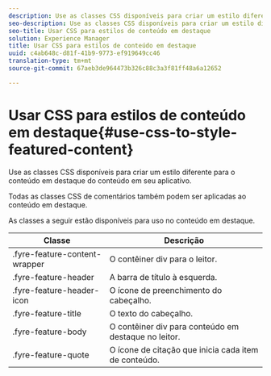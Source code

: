 ```yaml
---
description: Use as classes CSS disponíveis para criar um estilo diferente para o conteúdo em destaque do conteúdo em seu aplicativo.
seo-description: Use as classes CSS disponíveis para criar um estilo diferente para o conteúdo em destaque do conteúdo em seu aplicativo.
seo-title: Usar CSS para estilos de conteúdo em destaque
solution: Experience Manager
title: Usar CSS para estilos de conteúdo em destaque
uuid: c4ab648c-d81f-41b9-9773-ef919649cc46
translation-type: tm+mt
source-git-commit: 67aeb3de964473b326c88c3a3f81ff48a6a12652

---
```



# Usar CSS para estilos de conteúdo em destaque{#use-css-to-style-featured-content}

Use as classes CSS disponíveis para criar um estilo diferente para o conteúdo em destaque do conteúdo em seu aplicativo.

Todas as classes CSS de comentários também podem ser aplicadas ao conteúdo em destaque.

As classes a seguir estão disponíveis para uso no conteúdo em destaque.

| Classe | Descrição |
|---|---|
| .fyre-feature-content-wrapper | O contêiner div para o leitor. |
| .fyre-feature-header | A barra de título à esquerda. |
| .fyre-feature-header-icon | O ícone de preenchimento do cabeçalho. |
| .fyre-feature-title | O texto do cabeçalho. |
| .fyre-feature-body | O contêiner div para conteúdo em destaque no leitor. |
| .fyre-feature-quote | O ícone de citação que inicia cada item de conteúdo. |

